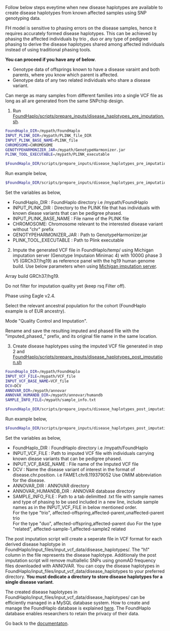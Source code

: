 Follow below steps eveytime when new disease haplotypes are available to create disease haplotypes from known affected samples using SNP genotyping data.

FH model is sensitive to phasing errors on the disease samples, hence it requires accurately formed disease haplotypes. This can be achieved by phasing the affected individuals by trio , duo or any type of pedigree phasing to derive the disease haplotypes shared among affected individuals instead of using traditional phasing tools. 

**You can proceed if you have any of below**.

* Genotype data of offsprings known to have a disease varaint and both parents, where you know which parent is affected.
* Genotype data of any two related individuals who share a disease variant.

Can merge as many samples from different families into a single VCF file as long as all are generated from the same SNPchip design.

1. Run [FoundHaplo/scripts/prepare_inputs/disease_haplotypes_pre_imputation.sh](https://github.com/bahlolab/FoundHaplo/blob/main/scripts/prepare_inputs/disease_haplotypes_pre_imputation.sh).

```bash
FoundHaplo_DIR=/mypath/FoundHaplo
INPUT_PLINK_DIR=/mypath/PLINK_file_DIR
INPUT_PLINK_BASE_NAME=PLINK_file
CHROMOSOME=CHROMOSOME
GENOTYPEHARMONIZER_JAR=/mypath/GenotypeHarmonizer.jar
PLINK_TOOL_EXECUTABLE=/mypath/PLINK_executable

$FoundHaplo_DIR/scripts/prepare_inputs/disease_haplotypes_pre_imputation.sh $FoundHaplo_DIR $INPUT_PLINK_DIR $INPUT_PLINK_BASE_NAME $CHROMOSOME $GENOTYPEHARMONIZER_JAR $PLINK_TOOL_EXECUTABLE
```

Run example below,
```bash
$FoundHaplo_DIR/scripts/prepare_inputs/disease_haplotypes_pre_imputation.sh $FoundHaplo_DIR $FoundHaplo_DIR/example FAME1_disease_cohort 8 $GENOTYPEHARMONIZER_JAR $PLINK_TOOL_EXECUTABLE
```

Set the variables as below,

* FoundHaplo_DIR : FoundHaplo directory i.e /mypath/FoundHaplo
* INPUT_PLINK_DIR : Directory to the PLINK file that has individuals with known diease variants that can be pedigree phased.
* INPUT_PLINK_BASE_NAME : File name of the PLINK file 
* CHROMOSOME: Chromosome relevant to the interested disease variant without "chr" prefix
* GENOTYPEHARMONIZER_JAR : Path to GenotypeHarmonizer.jar
* PLINK_TOOL_EXECUTABLE : Path to Plink executable 

2. Impute the generated VCF file in FoundHaplo/temp/ using Michigan imputation server (Genotype Imputaion Minimac 4) with 1000G phase 3 V5 (GRCh37/hg19) as reference panel with the hg19 human genome build. Use below parameters when using [Michigan imputation server](https://imputationserver.sph.umich.edu/). 

Array build GRCh37/hg19.

Do not filter for imputation quality yet (keep rsq Filter off). 

Phase using Eagle v2.4.

Select the relevant ancestral population for the cohort (FoundHaplo example is of EUR ancestry).

Mode "Quality Control and Imputation".

Rename and save the resulting imputed and phased file with the "imputed_phased_" prefix, and its original file name in the same location.

3. Create disease haplotypes using the imputed VCF file generated in step 2 and [FoundHaplo/scripts/prepare_inputs/disease_haplotypes_post_imputation.sh](https://github.com/bahlolab/FoundHaplo/blob/main/scripts/prepare_inputs/disease_haplotypes_post_imputation.sh) 

```bash
FoundHaplo_DIR=/mypath/FoundHaplo
INPUT_VCF_FILE=/mypath/VCF_file 
INPUT_VCF_BASE_NAME=VCF_file
DCV=DCV
ANNOVAR_DIR=/mypath/annovar 
ANNOVAR_HUMANDB_DIR=/mypath/annovar/humandb 
SAMPLE_INFO_FILE=/mypath/sample_info.txt 

$FoundHaplo_DIR/scripts/prepare_inputs/disease_haplotypes_post_imputation.sh $FoundHaplo_DIR $INPUT_VCF_FILE $INPUT_VCF_BASE_NAME $DCV $ANNOVAR_DIR $ANNOVAR_HUMANDB_DIR $SAMPLE_INFO_FILE
```
Run example below,
```bash
$FoundHaplo_DIR/scripts/prepare_inputs/disease_haplotypes_post_imputation.sh $FoundHaplo_DIR $FoundHaplo_DIR/temp/imputed_phased_FAME1_disease_cohort.snp.0.98.sample.0.98.chr8.vcf.gz imputed_phased_FAME1_disease_cohort.snp.0.98.sample.0.98.chr8 FAME1.chr8.119379052 $ANNOVAR_DIR $ANNOVAR_HUMANDB_DIR $FoundHaplo_DIR/example/sample_info.txt
```

Set the variables as below,

* FoundHaplo_DIR : FoundHaplo directory i.e /mypath/FoundHaplo
* INPUT_VCF_FILE : Path to imputed VCF file with individuals carrying known diease variants that can be pedigree phased.
* INPUT_VCF_BASE_NAME : File name of the Imputed VCF file 
* DCV : Name the disease variant of interest in the format of disease.chr.position. i.e FAME1.chr8.119379052 Use OMIM abbreviation for the disease.
* ANNOVAR_DIR : ANNOVAR directory
* ANNOVAR_HUMANDB_DIR : ANNOVAR database directory
* SAMPLE_INFO_FILE : Path to a tab delimitted .txt file with sample names and type of phasing to be used included in a new line, include sample names as in the INPUT_VCF_FILE in below mentioned order.   
For the type "trio", affected-offspring,affected-parent,unaffected-parent trio  
For the type "duo", affected-offspring,affected-parent duo
For the type "related", affected-sample-1,affected-sample2 related

The post imputation script will create a seperate file in VCF format for each derived disease haplotype in FoundHaplo/input_files/input_vcf_data/disease_haplotypes/. The "h1" column in the file represents the disease haplotype. Additionaly the post imputation script will remove multiallelic SNPs using gnomAD frequency files downloaded with ANNOVAR. You can copy the disease haplotypes in FoundHaplo/input_files/input_vcf_data/disease_haplotypes to your preferred directory. **You must dedicate a directory to store disease haplotypes for a single disease variant**. 

The created disease haplotypes in FoundHaplo/input_files/input_vcf_data/disease_haplotypes/ can be efficiently managed in a MySQL database system. How to create and manage the FoundHaplo database is explained [here](https://github.com/bahlolab/FoundHaplo/blob/main/Documentation/Prepare%20database%20with%20known%20disease%20haplotypes.md). 
The FoundHaplo database enables researchers to retain the privacy of their data.

Go back to the [documentaton](https://github.com/bahlolab/FoundHaplo/blob/main/Documentation/Guide%20to%20run%20FoundHaplo.md).



